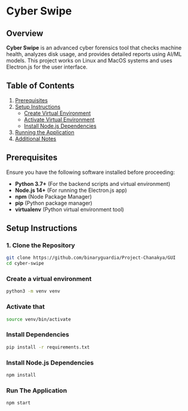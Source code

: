 # Cyber Swipe

## Overview
**Cyber Swipe** is an advanced cyber forensics tool that checks machine health, analyzes disk usage, and provides detailed reports using AI/ML models. This project works on Linux and MacOS systems and uses Electron.js for the user interface.

## Table of Contents
1. [Prerequisites](#prerequisites)
2. [Setup Instructions](#setup-instructions)
   - [Create Virtual Environment](#create-virtual-environment)
   - [Activate Virtual Environment](#activate-virtual-environment)
   - [Install Node.js Dependencies](#install-nodejs-dependencies)
3. [Running the Application](#running-the-application)
4. [Additional Notes](#additional-notes)

## Prerequisites
Ensure you have the following software installed before proceeding:
- **Python 3.7+** (For the backend scripts and virtual environment)
- **Node.js 14+** (For running the Electron.js app)
- **npm** (Node Package Manager)
- **pip** (Python package manager)
- **virtualenv** (Python virtual environment tool)

## Setup Instructions

### 1. Clone the Repository
```bash
git clone https://github.com/binaryguardia/Project-Chanakya/GUI
cd cyber-swipe 
```
### Create a virtual environment 
```bash
python3 -m venv venv
```
### Activate that
```bash
source venv/bin/activate
```
### Install Dependencies
```bash
pip install -r requirements.txt
```
### Install Node.js Dependencies
```bash
npm install
```
### Run The Application
```bash
npm start
